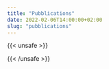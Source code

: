 ```yaml
---
title: "Pubblications"
date: 2022-02-06T14:00:00+02:00
slug: "pubblications"
---
```


{{< unsafe >}}
<script type="text/javascript">
<!--
var arxiv_authorid = "masella_g_1";
//--></script>
<script type="text/javascript" src="https://arxiv.org/js/myarticles.js"></script> 
{{< /unsafe >}}
